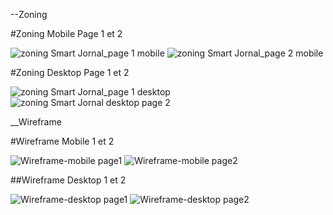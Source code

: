 --Zoning

#Zoning Mobile Page 1 et 2

![zoning Smart Jornal_page 1 mobile](https://user-images.githubusercontent.com/45296020/144626273-7bc5cad9-adc4-45cc-9df2-8d71aab22d97.png)
![zoning Smart Jornal_page 2 mobile](https://user-images.githubusercontent.com/45296020/144626362-bac3150c-899d-418a-9810-77300a630085.png)

#Zoning Desktop Page 1 et 2

![zoning Smart Jornal_page 1 desktop](https://user-images.githubusercontent.com/45296020/144626693-f3efe565-8354-46e3-85d7-3f95fca85046.png)
![zoning Smart Jornal desktop page 2](https://user-images.githubusercontent.com/45296020/144626716-5a54cc49-983a-4db1-9107-ef25645a112c.png)


__Wireframe

#Wireframe Mobile 1 et 2

![Wireframe-mobile page1](https://user-images.githubusercontent.com/45296020/144627669-e0d0b54c-4cf6-4a64-acbc-315b3548916e.png)
![Wireframe-mobile page2](https://user-images.githubusercontent.com/45296020/144627701-087a1e12-a385-45c4-bb73-39202d14feff.png)

##Wireframe Desktop 1 et 2

![Wireframe-desktop page1](https://user-images.githubusercontent.com/45296020/144627908-b944154e-d7a4-4c57-8d14-ffc0d8b8b885.png)
![Wireframe-desktop page2](https://user-images.githubusercontent.com/45296020/144627938-d8ff09eb-78aa-468d-8276-f50ea674a83c.png)
